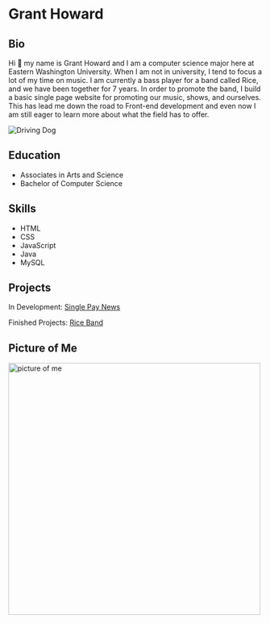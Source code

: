 # Grant Howard

## Bio

Hi 👋 my name is Grant Howard and I am a computer science major here at Eastern Washington University.
When I am not in university, I tend to focus a lot of my time on music.
I am currently a bass player for a band called Rice, and we have been together for 7 years.
In order to promote the band, I build a basic single page website for promoting our music, shows, and ourselves.
This has lead me down the road to Front-end development and even now I am still eager to learn more about what the field has to offer.

![Driving Dog](https://media.giphy.com/media/aiE3JQU3vLqTK/giphy.gif)

## Education

- Associates in Arts and Science
- Bachelor of Computer Science

## Skills

- HTML
- CSS
- JavaScript
- Java
- MySQL

## Projects

In Development: [Single Pay News](https://www.singlepaynews.com/)

Finished Projects: [Rice Band](https://riceband.com/)

## Picture of Me

<!-- ![Me](images/IMG_1127.JPG) -->

<img src="images/IMG_1127.JPG" alt="picture of me" style="width:500px;"/>

<!--
**Howard404/Howard404** is a ✨ _special_ ✨ repository because its `README.md` (this file) appears on your GitHub profile.

Here are some ideas to get you started:

- 🔭 I’m currently working on ...
- 🌱 I’m currently learning ...
- 👯 I’m looking to collaborate on ...
- 🤔 I’m looking for help with ...
- 💬 Ask me about ...
- 📫 How to reach me: ...
- 😄 Pronouns: ...
- ⚡ Fun fact: ...
-->
